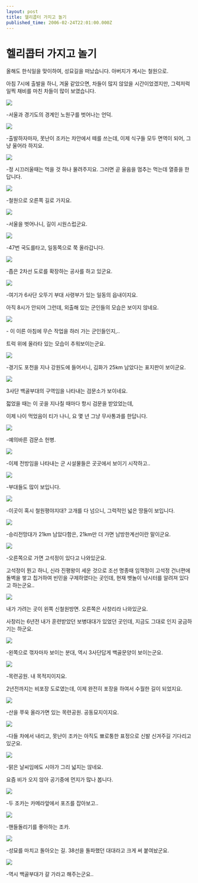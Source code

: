 ```yaml
---
layout: post
title: 헬리콥터 가지고 놀기
published_time: 2006-02-24T22:01:00.000Z
---
```


# 헬리콥터 가지고 놀기


올해도 한식일을 맞이하여, 성묘길을 떠났습니다. 아버지가 계시는 철원으로.

아침 7시에 출발을 하니, 겨울 같았으면, 차들이 많지 않았을 시간이었겠지만, 그럭저럭 일찍 채비를 마친 차들이 많이 보였습니다.

![](../pds/200902/04/80/a0109780_498979636cd67.jpg)

-서울과 경기도의 경계인 노원구를 벗어나는 언덕.

![](../pds/200902/04/80/a0109780_49897963803c1.jpg)

-출발하자마자, 못난이 조카는 차안에서 떼를 쓰는데, 이제 식구들 모두 면역이 되어, 그냥 울어라 하지요.

![](../pds/200902/04/80/a0109780_49897963970a0.jpg)

-정 시끄러울때는 먹을 것 하나 물려주지요. 그러면 곧 울음을 멈추는 먹는데 열중을 한답니다.

![](../pds/200902/04/80/a0109780_49897963a80f6.jpg)

-철원으로 오른쪽 길로 가지요.

![](../pds/200902/04/80/a0109780_49897963b4be8.jpg)

-서울을 벗어나니, 길이 시원스럽군요.

![](../pds/200902/04/80/a0109780_49897963c02fc.jpg)

-47번 국도를타고, 일동쪽으로 쭉 올라갑니다.

![](../pds/200902/04/80/a0109780_49897963d3c8a.jpg)

-좁은 2차선 도로를 확장하는 공사를 하고 있군요.

![](../pds/200902/04/80/a0109780_49897963e0bb2.jpg)

-여기가 6사단 오뚜기 부대 사령부가 있는 일동의 읍내이지요.

아직 8시가 안되어 그런데, 외출해 있는 군인들의 모습은 보이지 않네요.

![](../pds/200902/04/80/a0109780_4989796402b61.jpg)

\- 이 이른 아침에 무슨 작업을 하러 가는 군인들인지,..

트럭 위에 올라타 있는 모습이 추워보이는군요.

![](../pds/200902/04/80/a0109780_4989796415127.jpg)

-경기도 포천을 지나 강원도에 들어서니, 김화가 25km 남았다는 표지판이 보이군요.

![](../pds/200902/04/80/a0109780_498979641ffbb.jpg)

3사단 백골부대의 구역임을 나타내는 검문소가 보이네요.

젋었을 때는 이 곳을 지나칠 때마다 항시 검문을 받았었는데,

이제 나이 먹었음이 티가 나니, 요 몇 년 그냥 무사통과를 한답니다.

![](../pds/200902/04/80/a0109780_4989796432d80.jpg)

-예의바른 검문소 헌병.

![](../pds/200902/04/80/a0109780_49897964417b1.jpg)

-이제 전방임을 나타내는 군 시설물들은 곳곳에서 보이기 시작하고..

![](../pds/200902/04/80/a0109780_49897964555f5.jpg)

-부대들도 많이 보입니다.

![](../pds/200902/04/80/a0109780_49897964618cf.jpg)

-이곳이 혹시 철원평야지대? 고개를 다 넘으니, 그럭적인 넓은 땅들이 보입니다.

![](../pds/200902/04/80/a0109780_4989796474a43.jpg)

-승리전망대가 21km 남았다함은, 21km만 더 가면 남방한계선이란 말이군요.

![](../pds/200902/04/80/a0109780_4989796483533.jpg)

-오른쪽으로 가면 고석정이 있다고 나와있군요.

고석정이 뭔고 하니, 신라 진평왕이 세운 것으로 조선 명종때 임꺽정이 고석정 건너편에 돌벽을 쌓고 칩거하여 빈민을 구제하였다는 곳인데, 현재 뱃놀이 낚시터를 알려져 있다고 하는군요..

![](../pds/200902/04/80/a0109780_4989796498b05.jpg)

내가 가려는 곳이 왼쪽 신철원방면. 오른쪽은 사창리라 나와있군요.

사창리는 6년전 내가 훈련받았던 보병대대가 있었던 곳인데, 지금도 그대로 인지 궁금하기는 하군요.

![](../pds/200902/04/80/a0109780_49897964afa39.jpg)

-왼쪽으로 꺾자마자 보이는 분대, 역시 3사단답게 백골문양이 보이는군요.

![](../pds/200902/04/80/a0109780_49897964c740d.jpg)

-목련공원. 내 목적지이지요.

2년전까지는 비포장 도로였는데, 이제 완전히 포장을 하여서 수월한 길이 되었지요.

![](../pds/200902/04/80/a0109780_49897964d5a9f.jpg)

-산을 쭈욱 올라가면 있는 목련공원. 공동묘지이지요.

![](../pds/200902/04/80/a0109780_49897964e4550.jpg)

-다들 차에서 내리고, 못난이 조카는 아직도 뾰로퉁한 표정으로 신발 신겨주길 기다리고 있군요.

![](../pds/200902/04/80/a0109780_49897965050e9.jpg)

-맑은 날씨임에도 시야가 그리 넓지는 않네요.

요즘 비가 오지 않아 공기중에 먼지가 많나 봅니다.

![](../pds/200902/04/80/a0109780_498979652f835.jpg)

-두 조카는 카메라앞에서 포즈를 잡아보고..

![](../pds/200902/04/80/a0109780_498979654a178.jpg)

-핸들돌리기를 좋아하는 조카.

![](../pds/200902/04/80/a0109780_4989796560a72.jpg)

-성묘를 마치고 돌아오는 길. 38선을 돌파했던 대대라고 크게 써 붙여놨군요.

![](../pds/200902/04/80/a0109780_4989796575fac.jpg)

-역시 백골부대가 갈 가라고 해주는군요..

